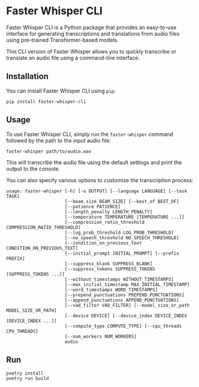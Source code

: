 # Faster Whisper CLI

Faster Whisper CLI is a Python package that provides an easy-to-use interface for generating transcriptions and translations from audio files using pre-trained Transformer-based models.

This CLI version of Faster Whisper allows you to quickly transcribe or translate an audio file using a command-line interface.

## Installation

You can install Faster Whisper CLI using `pip`:

```
pip install faster-whisper-cli
```

## Usage

To use Faster Whisper CLI, simply run the `faster-whisper` command followed by the path to the input audio file:

```
faster-whisper path/to/audio.wav
```

This will transcribe the audio file using the default settings and print the output to the console.

You can also specify various options to customize the transcription process:

```
usage: faster-whisper [-h] [-o OUTPUT] [--language LANGUAGE] [--task TASK]
                      [--beam_size BEAM_SIZE] [--best_of BEST_OF]
                      [--patience PATIENCE]
                      [--length_penalty LENGTH_PENALTY]
                      [--temperature TEMPERATURE [TEMPERATURE ...]]
                      [--compression_ratio_threshold COMPRESSION_RATIO_THRESHOLD]
                      [--log_prob_threshold LOG_PROB_THRESHOLD]
                      [--no_speech_threshold NO_SPEECH_THRESHOLD]
                      [--condition_on_previous_text CONDITION_ON_PREVIOUS_TEXT]
                      [--initial_prompt INITIAL_PROMPT] [--prefix PREFIX]
                      [--suppress_blank SUPPRESS_BLANK]
                      [--suppress_tokens SUPPRESS_TOKENS [SUPPRESS_TOKENS ...]]
                      [--without_timestamps WITHOUT_TIMESTAMPS]
                      [--max_initial_timestamp MAX_INITIAL_TIMESTAMP]
                      [--word_timestamps WORD_TIMESTAMPS]
                      [--prepend_punctuations PREPEND_PUNCTUATIONS]
                      [--append_punctuations APPEND_PUNCTUATIONS]
                      [--vad_filter VAD_FILTER] [--model_size_or_path MODEL_SIZE_OR_PATH]
                      [--device DEVICE] [--device_index DEVICE_INDEX [DEVICE_INDEX ...]]
                      [--compute_type COMPUTE_TYPE] [--cpu_threads CPU_THREADS]
                      [--num_workers NUM_WORKERS]
                      audio
```

## Run

```
poetry install
poetry run build
```